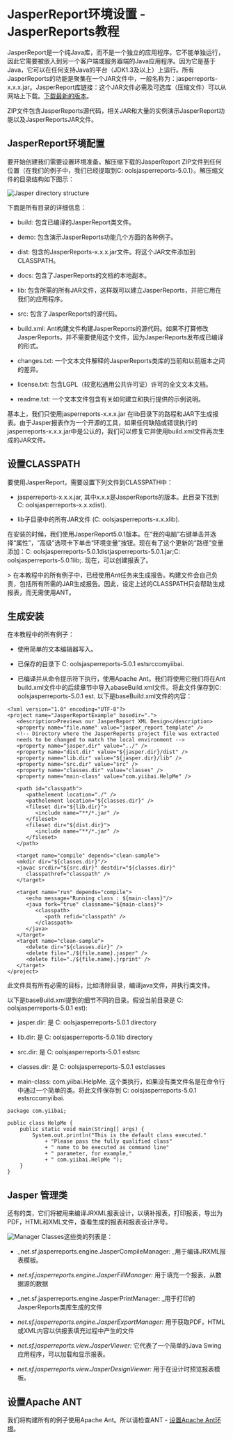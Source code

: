 # JasperReport环境设置 - JasperReports教程

JasperReport是一个纯Java库，而不是一个独立的应用程序。它不能单独运行，因此它需要被嵌入到另一个客户端或服务器端的Java应用程序。因为它是基于Java，它可以在任何支持Java的平台（JDK1.3及以上）上运行。所有JasperReports的功能是聚集在一个JAR文件中，一般名称为：jasperreports-x.x.x.jar。JasperReport库链接：这个JAR文件必需及可选库（压缩文件）可以从网站上下载。[下载最新的版本](http://sourceforge.net/projects/jasperreports/files/jasperreports/)。

ZIP文件包含JasperReports源代码，相关JAR和大量的实例演示JasperReport功能以及JasperReportsJAR文件。

## JasperReport环境配置

要开始创建我们需要设置环境准备。解压缩下载的JasperReport ZIP文件到任何位置（在我们的例子中，我们已经提取到C: oolsjasperreports-5.0.1）。解压缩文件的目录结构如下图示：

![Jasper directory structure](../img/233P63019-0.jpg)

下面是所有目录的详细信息：

*   build: 包含已编译的JasperReport类文件。

*   demo: 包含演示JasperReports功能几个方面的各种例子。

*   dist: 包含的JasperReports-x.x.x.jar文件。将这个JAR文件添加到CLASSPATH。

*   docs: 包含了JasperReports的文档的本地副本。

*   lib: 包含所需的所有JAR文件，这样既可以建立JasperReports，并把它用在我们的应用程序。

*   src: 包含了JasperReports的源代码。

*   build.xml: Ant构建文件构建JasperReports的源代码。如果不打算修改JasperReports，并不需要使用这个文件，因为JasperReports发布成已编译的形式。

*   changes.txt: 一个文本文件解释的JasperReports类库的当前和以前版本之间的差异。

*   license.txt: 包含LGPL（较宽松通用公共许可证）许可的全文文本文档。

*   readme.txt: 一个文本文件包含有关如何建立和执行提供的示例说明。

基本上，我们只使用jasperreports-x.x.x.jar 在lib目录下的路程和JAR下生成报表。由于Jasper报表作为一个开源的工具，如果任何缺陷或错误执行的jasperreports-x.x.x.jar中是公认的，我们可以修复它​​并使用build.xml文件再次生成的JAR文件。

## 设置CLASSPATH

要使用JasperReport，需要设置下列文件到CLASSPATH中：

*   jasperreports-x.x.x.jar, 其中x.x.x是JasperReports的版本。此目录下找到 C: oolsjasperreports-x.x.xdist).

*   lib子目录中的所有JAR文件 (C: oolsjasperreports-x.x.xlib).

在安装的时候，我们使用JasperReport5.0.1版本。在“我的电脑”右键单击并选择“属性”，“高级”选项卡下单击“环境变量”按钮。现在有了这个更新的“路径”变量添加：C: oolsjasperreports-5.0.1distjasperreports-5.0.1.jar;C: oolsjasperreports-5.0.1lib;. 现在，可以创建报表了。

&gt; 在本教程中的所有例子中，已经使用Ant任务来生成报告。构建文件会自己负责，包括所有所需的JAR生成报告。因此，设定上述的CLASSPATH只会帮助生成报表，而无需使用ANT。

## 生成安装

在本教程中的所有例子：

*   使用简单的文本编辑器写入。

*   已保存的目录下 C: oolsjasperreports-5.0.1 estsrccomyiibai.

*   已编译并从命令提示符下执行，使用Apache Ant。我们将使用它我们将在Ant build.xml文件中的后续章节中导入abaseBuild.xml文件。将此文件保存到C: oolsjasperreports-5.0.1 est. 以下是baseBuild.xml文件的内容：

```
<?xml version="1.0" encoding="UTF-8"?>
<project name="JasperReportExample" basedir=".">
   <description>Previews our JasperReport XML Design</description>
   <property name="file.name" value="jasper_report_template" />
   <!-- Directory where the JasperReports project file was extracted
   needs to be changed to match the local environment -->
   <property name="jasper.dir" value="../" />
   <property name="dist.dir" value="${jasper.dir}/dist" />
   <property name="lib.dir" value="${jasper.dir}/lib" />
   <property name="src.dir" value="src" />
   <property name="classes.dir" value="classes" />
   <property name="main-class" value="com.yiibai.HelpMe" />

   <path id="classpath">
      <pathelement location="./" />
      <pathelement location="${classes.dir}" />
      <fileset dir="${lib.dir}">
         <include name="**/*.jar" />
      </fileset>
      <fileset dir="${dist.dir}">
         <include name="**/*.jar" />
      </fileset>
   </path>

   <target name="compile" depends="clean-sample">
   <mkdir dir="${classes.dir}"/>
   <javac srcdir="${src.dir}" destdir="${classes.dir}"
      classpathref="classpath" />
   </target>

   <target name="run" depends="compile">
      <echo message="Running class : ${main-class}"/>
      <java fork="true" classname="${main-class}">
         <classpath>
            <path refid="classpath" />
         </classpath>
      </java>
   </target>
   <target name="clean-sample">
      <delete dir="${classes.dir}" />
      <delete file="./${file.name}.jasper" />
      <delete file="./${file.name}.jrprint" />
   </target>
</project>
```

此文件具有所有必需的目标，比如清除目录，编译java文件，并执行类文件。

以下是baseBuild.xml提到的细节不同的目录。假设当前目录是 C: oolsjasperreports-5.0.1 est):

*   jasper.dir: 是 C: oolsjasperreports-5.0.1 directory

*   lib.dir: 是 C: oolsjasperreports-5.0.1lib directory

*   src.dir: 是 C: oolsjasperreports-5.0.1 estsrc

*   classes.dir: 是 C: oolsjasperreports-5.0.1 estclasses

*   main-class: com.yiibai.HelpMe. 这个类执行，如果没有类文件名是在命令行中通过一个简单的类。将此文件保存到 C: oolsjasperreports-5.0.1 estsrccomyiibai.

```
package com.yiibai;

public class HelpMe {
    public static void main(String[] args) {
        System.out.println("This is the default class executed."
            + "Please pass the fully qualified class"
            + " name to be executed as command line"
            + " parameter, for example,"
            + " com.yiibai.HelpMe ");
    }
}
```

## Jasper 管理类

还有的类，它们将被用来编译JRXML报表设计，以填补报表，打印报表，导出为PDF，HTML和XML文件，查看生成的报表和报表设计序号。

![Manager Classes](../img/233P633W-1.jpg)这些类的列表是：

*   _net.sf.jasperreports.engine.JasperCompileManager: _用于编译JRXML报表模板。

*   _net.sf.jasperreports.engine.JasperFillManager:_ 用于填充一个报表，从数据源的数据

*   _net.sf.jasperreports.engine.JasperPrintManager: _用于打印的JasperReports类库生成的文件

*   _net.sf.jasperreports.engine.JasperExportManager:_ 用于获取PDF，HTML或XML内容以供报表填充过程中产生的文件

*   _net.sf.jasperreports.view.JasperViewer:_ 它代表了一个简单的Java Swing应用程序，可以加载和显示报表。

*   _net.sf.jasperreports.view.JasperDesignViewer:_ 用于在设计时预览报表模板。

## 设置Apache ANT

我们将构建所有的例子使用Apache Ant。所以请检查ANT - [设置Apache Ant环境](http://www.yiibai.com/ant/ant_environment.html)。 

